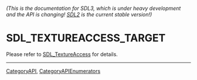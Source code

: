 ###### (This is the documentation for SDL3, which is under heavy development and the API is changing! [SDL2](https://wiki.libsdl.org/SDL2/) is the current stable version!)
# SDL_TEXTUREACCESS_TARGET

Please refer to [SDL_TextureAccess](SDL_TextureAccess) for details.

----
[CategoryAPI](CategoryAPI), [CategoryAPIEnumerators](CategoryAPIEnumerators)

